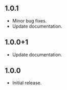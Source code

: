 ## 1.0.1

* Minor bug fixes.
* Update documentation.

## 1.0.0+1

* Update documentation.

## 1.0.0

* Initial release.
